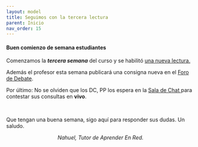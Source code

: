 ```yaml
---
layout: model
title: Seguimos con la tercera lectura
parent: Inicio
nav_order: 15
---
```

<h4><b>Buen comienzo de semana estudiantes</b></h4>
<p>Comenzamos la <b><i>tercera semana</i></b> del curso y se habilitó <a href="" target="_blank">una nueva lectura.</a></p>
<p>Además el profesor esta semana publicará una consigna nueva en el <a href="F3" target="_blank">Foro de Debate</a>.</p>
<p>Por último: No se olviden que los DC, PP los espera en la <a href="SC" target="_blank">Sala de Chat </a>para contestar sus consultas en <b>vivo</b>.</p>
<p><br></p>
<p>Que tengan una buena semana, sigo aquí para responder sus dudas. Un saludo.</p>
<p style="text-align: center;"><i>Nahuel, Tutor de Aprender En Red.</i></p>
